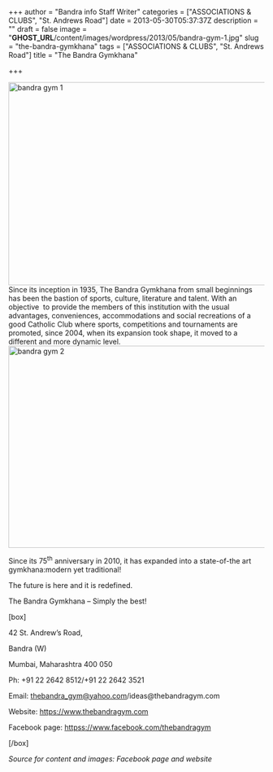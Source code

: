 +++
author = "Bandra info Staff Writer"
categories = ["ASSOCIATIONS &amp; CLUBS", "St. Andrews Road"]
date = 2013-05-30T05:37:37Z
description = ""
draft = false
image = "__GHOST_URL__/content/images/wordpress/2013/05/bandra-gym-1.jpg"
slug = "the-bandra-gymkhana"
tags = ["ASSOCIATIONS &amp; CLUBS", "St. Andrews Road"]
title = "The Bandra Gymkhana"

+++


<p><a href="https://i1.wp.com/bandra.info/wp-content/uploads/2013/05/bandra-gym-1.jpg?ssl=1"><img loading="lazy" class="size-full wp-image-2610 aligncenter" alt="bandra gym 1" src="https://i1.wp.com/bandra.info/wp-content/uploads/2013/05/bandra-gym-1.jpg?resize=598%2C399&#038;ssl=1" width="598" height="399" srcset="https://i1.wp.com/bandra.info/wp-content/uploads/2013/05/bandra-gym-1.jpg?w=598&amp;ssl=1 598w, https://i1.wp.com/bandra.info/wp-content/uploads/2013/05/bandra-gym-1.jpg?resize=300%2C200&amp;ssl=1 300w" sizes="(max-width: 598px) 100vw, 598px" data-recalc-dims="1" /></a>Since its inception in 1935, The Bandra Gymkhana from small beginnings has been the bastion of sports, culture, literature and talent. With an objective  to provide the members of this institution with the usual advantages, conveniences, accommodations and social recreations of a good Catholic Club where sports, competitions and tournaments are promoted, since 2004, when its expansion took shape, it moved to a different and more dynamic level.<a href="https://i0.wp.com/bandra.info/wp-content/uploads/2013/05/bandra-gym-2.jpg?ssl=1"><img loading="lazy" class="size-full wp-image-2609 aligncenter" alt="bandra gym 2" src="https://i0.wp.com/bandra.info/wp-content/uploads/2013/05/bandra-gym-2.jpg?resize=598%2C397&#038;ssl=1" width="598" height="397" srcset="https://i0.wp.com/bandra.info/wp-content/uploads/2013/05/bandra-gym-2.jpg?w=598&amp;ssl=1 598w, https://i0.wp.com/bandra.info/wp-content/uploads/2013/05/bandra-gym-2.jpg?resize=300%2C199&amp;ssl=1 300w" sizes="(max-width: 598px) 100vw, 598px" data-recalc-dims="1" /></a></p>
<p>Since its 75<sup>th</sup> anniversary in 2010, it has expanded into a state-of-the art gymkhana:modern yet traditional!</p>
<p>The future is here and it is redefined.</p>
<p>The Bandra Gymkhana – Simply the best!</p>
<p>[box]</p>
<p>42 St. Andrew&#8217;s Road,</p>
<p>Bandra (W)</p>
<p>Mumbai, Maharashtra 400 050</p>
<p>Ph: +91 22 2642 8512/+91 22 2642 3521</p>
<p>Email: <a href="mailto:thebandra_gym@yahoo.com">thebandra_gym@yahoo.com</a>/ideas@thebandragym.com</p>
<p>Website: <a href="https://www.thebandragym.com">https://www.thebandragym.com</a></p>
<p>Facebook page: <a href="httpss://www.facebook.com/thebandragym">httpss://www.facebook.com/thebandragym</a></p>
<p>[/box]</p>
<p><em>Source for content and images: Facebook page and website</em></p>



